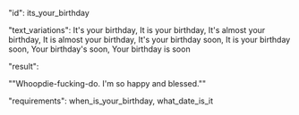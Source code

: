 "id":  its_your_birthday

"text_variations":
It's your birthday, It is your birthday, It's almost your birthday, It is almost your birthday, It's your birthday soon, It is your birthday soon, Your birthday's soon, Your birthday is soon

"result":

""Whoopdie-fucking-do. I'm so happy and blessed.""

"requirements": when_is_your_birthday, what_date_is_it